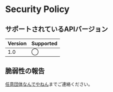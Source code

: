 # Security Policy

## サポートされているAPIバージョン

| Version | Supported          |
| ------- | ------------------ |
|   1.0   |         ◯          |

## 脆弱性の報告
[任意団体なんでやねん](info@nandeyanen.ie-t.net)までご連絡ください。

